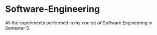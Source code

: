 # Software-Engineering
All the experiments performed in my course of Software Engineering in Semester 5.

